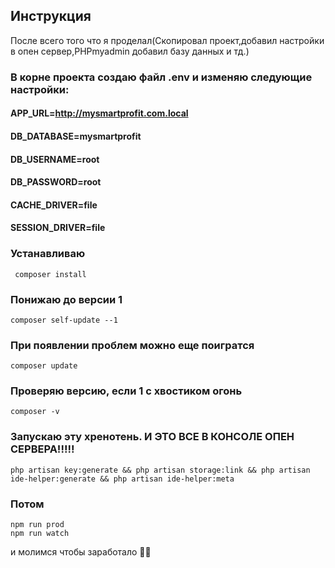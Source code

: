 ## Инструкция

После всего того что я проделал(Скопировал проект,добавил настройки в опен сервер,PHPmyadmin добавил базу данных и тд.)

### В корне проекта создаю файл .env и изменяю следующие настройки: 

#### APP_URL=http://mysmartprofit.com.local
#### DB_DATABASE=mysmartprofit
#### DB_USERNAME=root
#### DB_PASSWORD=root

#### CACHE_DRIVER=file

#### SESSION_DRIVER=file

### Устанавливаю 
```shell
 composer install
```
### Понижаю до версии 1 
```shell
composer self-update --1
```
### При появлении проблем можно еще поигратся 
```shell
composer update
```
### Проверяю версию, если 1 с хвостиком огонь
```shell
composer -v
```
### Запускаю эту хренотень. И ЭТО ВСЕ В КОНСОЛЕ ОПЕН СЕРВЕРА!!!!!
```shell
php artisan key:generate && php artisan storage:link && php artisan ide-helper:generate && php artisan ide-helper:meta
```
### Потом

```shell
npm run prod
npm run watch
```
и молимся чтобы заработало 🤞🙌

